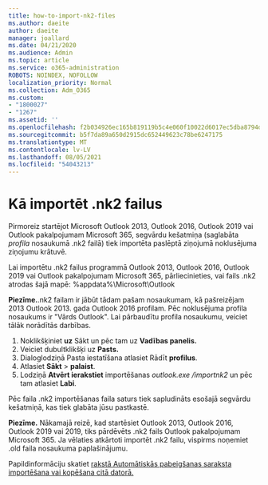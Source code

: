 ```yaml
---
title: how-to-import-nk2-files
ms.author: daeite
author: daeite
manager: joallard
ms.date: 04/21/2020
ms.audience: Admin
ms.topic: article
ms.service: o365-administration
ROBOTS: NOINDEX, NOFOLLOW
localization_priority: Normal
ms.collection: Adm_O365
ms.custom:
- "1800027"
- "1267"
ms.assetid: ''
ms.openlocfilehash: f2b034926ec165b819119b5c4e060f10022d6017ec5dba8794d18ee3e96c709a
ms.sourcegitcommit: b5f7da89a650d2915dc652449623c78be6247175
ms.translationtype: MT
ms.contentlocale: lv-LV
ms.lasthandoff: 08/05/2021
ms.locfileid: "54043213"
---
```

# <a name="how-to-import-nk2-files"></a>Kā importēt .nk2 failus 

Pirmoreiz startējot Microsoft Outlook 2013, Outlook 2016, Outlook 2019 vai Outlook pakalpojumam Microsoft 365, segvārdu kešatmiņa (saglabāta *profila* nosaukumā .nk2 failā) tiek importēta paslēptā ziņojumā noklusējuma ziņojumu krātuvē.

Lai importētu .nk2 failus programmā Outlook 2013, Outlook 2016, Outlook 2019 vai Outlook pakalpojumam Microsoft 365, pārliecinieties, vai fails .nk2 atrodas šajā mapē: %appdata%\Microsoft\Outlook

**Piezīme.**.nk2 failam ir jābūt tādam pašam nosaukumam, kā pašreizējam 2013 Outlook 2013. gada Outlook 2016 profilam. Pēc noklusējuma profila nosaukums ir "Vārds Outlook". Lai pārbaudītu profila nosaukumu, veiciet tālāk norādītās darbības. 
1. Noklikšķiniet **uz** Sākt un pēc tam uz **Vadības panelis.**
2. Veiciet dubultklikšķi uz **Pasts.**
3. Dialoglodziņā Pasta iestatīšana atlasiet Rādīt **profilus**.
4. Atlasiet **Sākt**  >  **palaist**.
5. Lodziņā **Atvērt ierakstiet** importēšanas *outlook.exe /importnk2* un pēc tam atlasiet **Labi**. 

Pēc faila .nk2 importēšanas faila saturs tiek sapludināts esošajā segvārdu kešatmiņā, kas tiek glabāta jūsu pastkastē.

**Piezīme.** Nākamajā reizē, kad startēsiet Outlook 2013, Outlook 2016, Outlook 2019 vai 2019, tiks pārdēvēts .nk2 fails Outlook pakalpojumam Microsoft 365. Ja vēlaties atkārtoti importēt .nk2 failu, vispirms noņemiet .old faila nosaukuma paplašinājumu.

Papildinformāciju skatiet [rakstā Automātiskās pabeigšanas saraksta importēšana vai kopēšana citā datorā.](https://support.microsoft.com/help/2806550/how-to-import-nk2-files-into-outlook%)